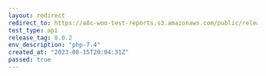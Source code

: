 ```yaml
---
layout: redirect
redirect_to: https://a8c-woo-test-reports.s3.amazonaws.com/public/release/8.0.2/php-7.4/api/index.html
test_type: api
release_tag: 8.0.2
env_description: "php-7.4"
created_at: "2023-08-15T20:04:31Z"
passed: true
---
```

